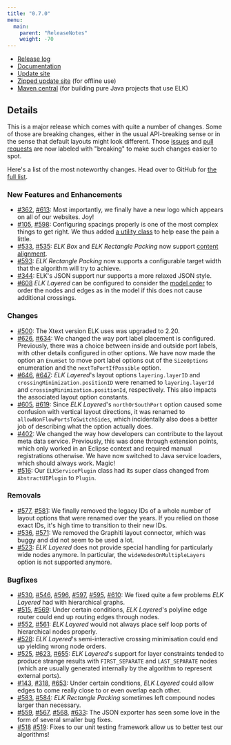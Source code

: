 ```yaml
---
title: "0.7.0"
menu:
  main:
    parent: "ReleaseNotes"
    weight: -70
---
```


* [Release log](https://projects.eclipse.org/projects/modeling.elk/releases/0.7.0)
* [Documentation](https://download.eclipse.org/elk/updates/releases/0.7.0/elk-0.7.0-docs.zip)
* [Update site](https://download.eclipse.org/elk/updates/releases/0.7.0/)
* [Zipped update site](https://download.eclipse.org/elk/updates/releases/0.7.0/elk-0.7.0.zip) (for offline use)
* [Maven central](https://repo.maven.apache.org/maven2/org/eclipse/elk/) (for building pure Java projects that use ELK)



## Details

This is a major release which comes with quite a number of changes. Some of those are breaking changes, either in the usual API-breaking sense or in the sense that default layouts might look different. Those [issues](https://github.com/eclipse/elk/issues?q=is%3Aissue+is%3Aclosed+milestone%3A%22Release+0.7.0%22+label%3Abreaking) and [pull requests](https://github.com/eclipse/elk/pulls?q=is%3Apr+is%3Aclosed+milestone%3A%22Release+0.7.0%22+label%3Abreaking) are now labeled with "breaking" to make such changes easier to spot.

Here's a list of the most noteworthy changes. Head over to GitHub for [the full list](https://github.com/eclipse/elk/milestone/12?closed=1).


### New Features and Enhancements

* [#362](https://github.com/eclipse/elk/issues/362), [#613](https://github.com/eclipse/elk/pull/613): Most importantly, we finally have a new logo which appears on all of our websites. Joy!
* [#105](https://github.com/eclipse/elk/issues/105), [#598](https://github.com/eclipse/elk/pull/598): Configuring spacings properly is one of the most complex things to get right. We thus added [a utility class](https://github.com/eclipse/elk/blob/master/plugins/org.eclipse.elk.core/src/org/eclipse/elk/core/util/ElkSpacings.java) to help ease the pain a little.
* [#533](https://github.com/eclipse/elk/issues/533), [#535](https://github.com/eclipse/elk/pull/535): _ELK Box_ and _ELK Rectangle Packing_ now support [content alignment](https://www.eclipse.org/elk/reference/options/org-eclipse-elk-contentalignment.html).
* [#593](https://github.com/eclipse/elk/pull/593): _ELK Rectangle Packing_ now supports a configurable target width that the algorithm will try to achieve.
* [#344](https://github.com/eclipse/elk/issues/344): ELK's JSON support nur supports a more relaxed JSON style.
* [#608](https://github.com/eclipse/elk/issues/608)  _ELK Layered_ can be configured to consider the [model order](https://www.eclipse.org/elk/reference/options/org-eclipse-elk-layered-considermodelorder.html)  to order the nodes and edges as in the model if this does not cause additional crossings.


### Changes

* [#500](https://github.com/eclipse/elk/issues/500): The Xtext version ELK uses was upgraded to 2.20.
* [#626](https://github.com/eclipse/elk/issues/626), [#634](https://github.com/eclipse/elk/pull/634): We changed the way port label placement is configured. Previously, there was a choice between inside and outside port labels, with other details configured in other options. We have now made the option an `EnumSet` to move port label options out of the `SizeOptions` enumeration and the `nextToPortIfPossible` option.
* [#646](https://github.com/eclipse/elk/issues/646), [#647](https://github.com/eclipse/elk/pull/647): _ELK Layered_'s layout options `layering.layerID` and `crossingMinimization.positionID` were renamed to `layering.layerId` and `crossingMinimization.positionId`, respectively. This also impacts the associated layout option constants.
* [#605](https://github.com/eclipse/elk/issues/605), [#619](https://github.com/eclipse/elk/pull/619): Since _ELK Layered_'s `northOrSouthPort` option caused some confusion with vertical layout directions, it was renamed to `allowNonFlowPortsToSwitchSides`, which incidentally also does a better job of describing what the option actually does.
* [#402](https://github.com/eclipse/elk/issues/402): We changed the way how developers can contribute to the layout meta data service. Previously, this was done through extension points, which only worked in an Eclipse context and required manual registrations otherwise. We have now switched to Java service loaders, which should always work. Magic!
* [#516](https://github.com/eclipse/elk/pull/516): Our `ELKServicePlugin` class had its super class changed from `AbstractUIPlugin` to `Plugin`.


### Removals

* [#577](https://github.com/eclipse/elk/issues/577), [#581](https://github.com/eclipse/elk/pull/581): We finally removed the legacy IDs of a whole number of layout options that were renamed over the years. If you relied on those exact IDs, it's high time to transition to their new IDs.
* [#536](https://github.com/eclipse/elk/issues/536), [#571](https://github.com/eclipse/elk/pull/571): We removed the Graphiti layout connector, which was buggy and did not seem to be used a lot.
* [#523](https://github.com/eclipse/elk/issues/523): _ELK Layered_ does not provide special handling for particularly wide nodes anymore. In particular, the `wideNodesOnMultipleLayers` option is not supported anymore.


### Bugfixes

* [#530](https://github.com/eclipse/elk/issues/530), [#546](https://github.com/eclipse/elk/issues/546), [#596](https://github.com/eclipse/elk/issues/596), [#597](https://github.com/eclipse/elk/pull/597), [#595](https://github.com/eclipse/elk/pull/595), [#610](https://github.com/eclipse/elk/pull/610): We fixed quite a few problems _ELK Layered_ had with hierarchical graphs.
* [#515](https://github.com/eclipse/elk/issues/515), [#569](https://github.com/eclipse/elk/pull/569): Under certain conditions, _ELK Layered_'s polyline edge router could end up routing edges through nodes.
* [#552](https://github.com/eclipse/elk/issues/552), [#561](https://github.com/eclipse/elk/pull/561): _ELK Layered_ would not always place self loop ports of hierarchical nodes properly.
* [#528](https://github.com/eclipse/elk/issues/528): _ELK Layered_'s semi-interactive crossing minimisation could end up yielding wrong node orders.
* [#525](https://github.com/eclipse/elk/issues/525), [#623](https://github.com/eclipse/elk/issues/623), [#655](https://github.com/eclipse/elk/pull/655): _ELK Layered_'s support for layer constraints tended to produce strange results with `FIRST_SEPARATE` and `LAST_SEPARATE` nodes (which are usually generated internally by the algorithm to represent external ports).
* [#143](https://github.com/eclipse/elk/issues/143), [#318](https://github.com/eclipse/elk/issues/318), [#653](https://github.com/eclipse/elk/pull/653): Under certain conditions, _ELK Layered_ could allow edges to come really close to or even overlap each other.
* [#583](https://github.com/eclipse/elk/issues/583), [#584](https://github.com/eclipse/elk/pull/584): _ELK Rectangle Packing_ sometimes left compound nodes larger than necessary.
* [#559](https://github.com/eclipse/elk/issues/559), [#567](https://github.com/eclipse/elk/issues/567), [#568](https://github.com/eclipse/elk/pull/568), [#633](https://github.com/eclipse/elk/pull/633): The JSON exporter has seen some love in the form of several smaller bug fixes.
* [#518](https://github.com/eclipse/elk/issues/518) [#519](https://github.com/eclipse/elk/issues/519): Fixes to our unit testing framework allow us to better test our algorithms!
